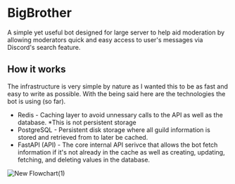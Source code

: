 # BigBrother

A simple yet useful bot designed for large server to help aid moderation by allowing moderators quick and easy access to user's messages via Discord's search feature. 

## How it works

The infrastructure is very simple by nature as I wanted this to be as fast and easy to write as possible. With the being said here are the technologies the bot is using (so far).

- Redis - Caching layer to avoid unnessary calls to the API as well as the database. *This is not persistent storage
- PostgreSQL - Persistent disk storage where all guild information is stored and retrieved from to later be cached.
- FastAPI (API) - The core internal API serivce that allows the bot fetch information if it's not already in the cache as well as creating, updating, fetching, and deleting values in the database. 

![New Flowchart(1)](https://user-images.githubusercontent.com/77035482/162532216-11dd4167-6357-4530-82ba-597aad0bfb23.png)
